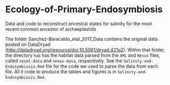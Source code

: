 # Ecology-of-Primary-Endosymbiosis
Data and code to reconstruct ancestral states for salinity for the most recent common ancestor of archaeplastids

The folder Sanchez-Baracaldo_etal_2017_Data contains the original data posted on DataDryad (http://datadryad.org/resource/doi:10.5061/dryad.421p2). Within that folder, the directory `hab` has the habitat data parsed from the `XML` and `Nexus` files, called `nexml-data` and `nexus-data`, respectively. See the `Salinity-and-Endosymbiosis.Rmd` file for the code we used to parse the data from each file. All `R` code to produce the tables and figures is in `Salinity-and-Endosymbiosis.Rmd`.
